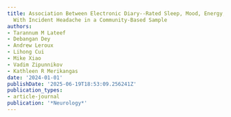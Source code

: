 ```yaml
---
title: Association Between Electronic Diary--Rated Sleep, Mood, Energy, and Stress
  With Incident Headache in a Community-Based Sample
authors:
- Tarannum M Lateef
- Debangan Dey
- Andrew Leroux
- Lihong Cui
- Mike Xiao
- Vadim Zipunnikov
- Kathleen R Merikangas
date: '2024-01-01'
publishDate: '2025-06-19T18:53:09.256241Z'
publication_types:
- article-journal
publication: '*Neurology*'
---
```

